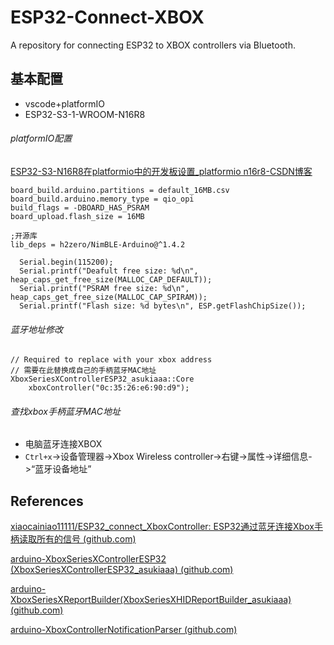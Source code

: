 # ESP32-Connect-XBOX

A repository for connecting ESP32 to XBOX controllers via Bluetooth.

## 基本配置

- vscode+platformIO
- ESP32-S3-1-WROOM-N16R8

###### platformIO配置

[ESP32-S3-N16R8在platformio中的开发板设置_platformio n16r8-CSDN博客](https://blog.csdn.net/CD391/article/details/139878023#:~:text=ESP32-S3-N)

```platformio.ini增加
board_build.arduino.partitions = default_16MB.csv
board_build.arduino.memory_type = qio_opi
build_flags = -DBOARD_HAS_PSRAM
board_upload.flash_size = 16MB

;开源库
lib_deps = h2zero/NimBLE-Arduino@^1.4.2
```

```验证配置修改是否生效
  Serial.begin(115200);
  Serial.printf("Deafult free size: %d\n", heap_caps_get_free_size(MALLOC_CAP_DEFAULT));
  Serial.printf("PSRAM free size: %d\n", heap_caps_get_free_size(MALLOC_CAP_SPIRAM));
  Serial.printf("Flash size: %d bytes\n", ESP.getFlashChipSize());
```

###### 蓝牙地址修改

```修改位置
// Required to replace with your xbox address
// 需要在此替换成自己的手柄蓝牙MAC地址
XboxSeriesXControllerESP32_asukiaaa::Core
    xboxController("0c:35:26:e6:90:d9");
```

###### 查找xbox手柄蓝牙MAC地址

- 电脑蓝牙连接XBOX
- `Ctrl+x`->设备管理器->Xbox Wireless controller->右键->属性->详细信息->“蓝牙设备地址”

## References

[xiaocainiao11111/ESP32_connect_XboxController: ESP32通过蓝牙连接Xbox手柄读取所有的信号 (github.com)](https://github.com/xiaocainiao11111/ESP32_connect_XboxController?tab=readme-ov-file)

[arduino-XboxSeriesXControllerESP32 (XboxSeriesXControllerESP32_asukiaaa) (github.com)](https://github.com/asukiaaa/arduino-XboxSeriesXControllerESP32)

[arduino-XboxSeriesXReportBuilder(XboxSeriesXHIDReportBuilder_asukiaaa) (github.com)](https://github.com/asukiaaa/arduino-XboxSeriesXHIDReportBuilder)

[arduino-XboxControllerNotificationParser (github.com)](https://github.com/asukiaaa/arduino-XboxControllerNotificationParser)